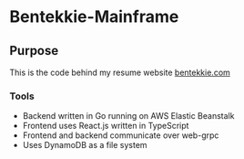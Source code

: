 # Bentekkie-Mainframe

## Purpose
This is the code behind my resume website [bentekkie.com](http://bentekkie.com)

### Tools
- Backend written in Go running on AWS Elastic Beanstalk
- Frontend uses React.js written in TypeScript
- Frontend and backend communicate over web-grpc
- Uses DynamoDB as a file system
